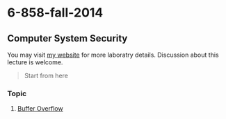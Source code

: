 # 6-858-fall-2014

## Computer System Security

You may visit [my website](http://121.42.178.158) for more laboratry details. Discussion about this lecture is welcome.

> Start from here

### Topic

1. [Buffer Overflow](https://github.com/ihac/MIT_6-858-fall-2014/blob/master/LearningNotes/T1_BufferOverflow.md)
